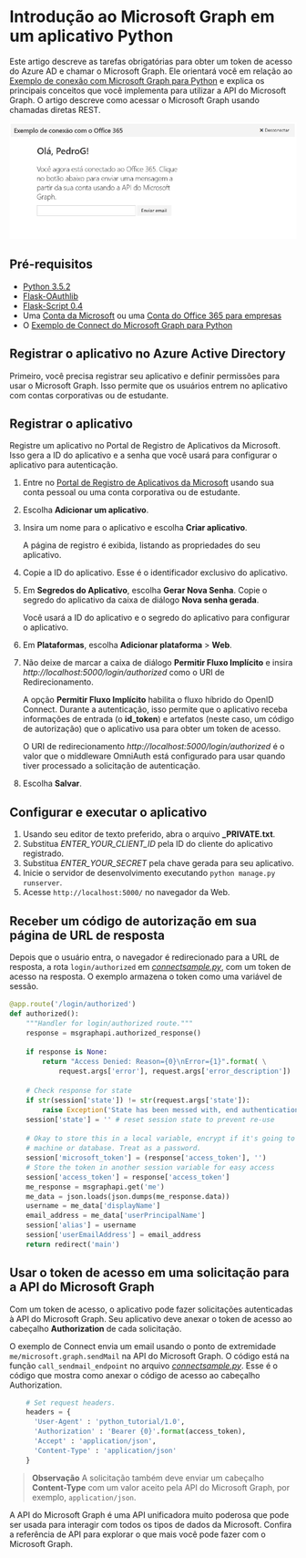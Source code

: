 # <a name="get-started-with-microsoft-graph-in-a-python-app"></a>Introdução ao Microsoft Graph em um aplicativo Python 

Este artigo descreve as tarefas obrigatórias para obter um token de acesso do Azure AD e chamar o Microsoft Graph. Ele orientará você em relação ao [Exemplo de conexão com Microsoft Graph para Python](https://github.com/microsoftgraph/python3-connect-rest-sample) e explica os principais conceitos que você implementa para utilizar a API do Microsoft Graph. O artigo descreve como acessar o Microsoft Graph usando chamadas diretas REST.

![Captura de tela do exemplo de Connect do Python do Office 365](./images/web-screenshot.png)

##  <a name="prerequisites"></a>Pré-requisitos

* [Python 3.5.2](https://www.python.org/downloads/)
* [Flask-OAuthlib](https://github.com/lepture/flask-oauthlib)
* [Flask-Script 0.4](http://flask-script.readthedocs.io/en/latest/)
* Uma [Conta da Microsoft](https://www.outlook.com/) ou uma [Conta do Office 365 para empresas](https://msdn.microsoft.com/en-us/office/office365/howto/setup-development-environment#bk_Office365Account)
* O [Exemplo de Connect do Microsoft Graph para Python](https://github.com/microsoftgraph/python3-connect-rest-sample)

## <a name="register-the-application-in-azure-active-directory"></a>Registrar o aplicativo no Azure Active Directory

Primeiro, você precisa registrar seu aplicativo e definir permissões para usar o Microsoft Graph. Isso permite que os usuários entrem no aplicativo com contas corporativas ou de estudante.

## <a name="register-the-application"></a>Registrar o aplicativo

Registre um aplicativo no Portal de Registro de Aplicativos da Microsoft. Isso gera a ID do aplicativo e a senha que você usará para configurar o aplicativo para autenticação.

1. Entre no [Portal de Registro de Aplicativos da Microsoft](https://apps.dev.microsoft.com/) usando sua conta pessoal ou uma conta corporativa ou de estudante.

2. Escolha **Adicionar um aplicativo**.

3. Insira um nome para o aplicativo e escolha **Criar aplicativo**.

    A página de registro é exibida, listando as propriedades do seu aplicativo.

4. Copie a ID do aplicativo. Esse é o identificador exclusivo do aplicativo.

5. Em **Segredos do Aplicativo**, escolha **Gerar Nova Senha**. Copie o segredo do aplicativo da caixa de diálogo **Nova senha gerada**.

    Você usará a ID do aplicativo e o segredo do aplicativo para configurar o aplicativo.

6. Em **Plataformas**, escolha **Adicionar plataforma** > **Web**.

7. Não deixe de marcar a caixa de diálogo **Permitir Fluxo Implícito** e insira *http://localhost:5000/login/authorized* como o URI de Redirecionamento.

    A opção **Permitir Fluxo Implícito** habilita o fluxo híbrido do OpenID Connect. Durante a autenticação, isso permite que o aplicativo receba informações de entrada (o **id_token**) e artefatos (neste caso, um código de autorização) que o aplicativo usa para obter um token de acesso.

    O URI de redirecionamento *http://localhost:5000/login/authorized* é o valor que o middleware OmniAuth está configurado para usar quando tiver processado a solicitação de autenticação.

8. Escolha **Salvar**.

## <a name="configure-and-run-the-app"></a>Configurar e executar o aplicativo

1. Usando seu editor de texto preferido, abra o arquivo **_PRIVATE.txt**.
2. Substitua *ENTER_YOUR_CLIENT_ID* pela ID do cliente do aplicativo registrado.
3. Substitua *ENTER_YOUR_SECRET* pela chave gerada para seu aplicativo.
4. Inicie o servidor de desenvolvimento executando ```python manage.py runserver```.
5. Acesse ```http://localhost:5000/``` no navegador da Web.

<!--<a name="authCode"></a>-->
## <a name="receive-an-authorization-code-in-your-reply-url-page"></a>Receber um código de autorização em sua página de URL de resposta

Depois que o usuário entra, o navegador é redirecionado para a URL de resposta, a rota ```login/authorized``` em [*connectsample.py*](https://github.com/microsoftgraph/python3-connect-rest-sample/blob/master/connectsample.py), com um token de acesso na resposta. O exemplo armazena o token como uma variável de sessão.

```python
@app.route('/login/authorized')
def authorized():
    """Handler for login/authorized route."""
    response = msgraphapi.authorized_response()

    if response is None:
        return "Access Denied: Reason={0}\nError={1}".format( \
            request.args['error'], request.args['error_description'])

    # Check response for state
    if str(session['state']) != str(request.args['state']):
        raise Exception('State has been messed with, end authentication')
    session['state'] = '' # reset session state to prevent re-use

    # Okay to store this in a local variable, encrypt if it's going to client
    # machine or database. Treat as a password.
    session['microsoft_token'] = (response['access_token'], '')
    # Store the token in another session variable for easy access
    session['access_token'] = response['access_token']
    me_response = msgraphapi.get('me')
    me_data = json.loads(json.dumps(me_response.data))
    username = me_data['displayName']
    email_address = me_data['userPrincipalName']
    session['alias'] = username
    session['userEmailAddress'] = email_address
    return redirect('main')
```

<!--<a name="request"></a>-->
## <a name="use-the-access-token-in-a-request-to-the-microsoft-graph-api"></a>Usar o token de acesso em uma solicitação para a API do Microsoft Graph

Com um token de acesso, o aplicativo pode fazer solicitações autenticadas à API do Microsoft Graph. Seu aplicativo deve anexar o token de acesso ao cabeçalho **Authorization** de cada solicitação.

O exemplo de Connect envia um email usando o ponto de extremidade ```me/microsoft.graph.sendMail``` na API do Microsoft Graph. O código está na função ```call_sendmail_endpoint``` no arquivo [*connectsample.py*](https://github.com/microsoftgraph/python3-connect-rest-sample/blob/master/connectsample.py). Esse é o código que mostra como anexar o código de acesso ao cabeçalho Authorization.

```python
    # Set request headers.
    headers = { 
      'User-Agent' : 'python_tutorial/1.0',
      'Authorization' : 'Bearer {0}'.format(access_token),
      'Accept' : 'application/json',
      'Content-Type' : 'application/json'
    }
```

> **Observação** A solicitação também deve enviar um cabeçalho **Content-Type** com um valor aceito pela API do Microsoft Graph, por exemplo, `application/json`.

A API do Microsoft Graph é uma API unificadora muito poderosa que pode ser usada para interagir com todos os tipos de dados da Microsoft. Confira a referência de API para explorar o que mais você pode fazer com o Microsoft Graph.